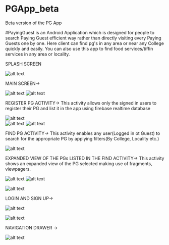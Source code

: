 # PGApp_beta
Beta version of the PG App

#PayingGuest is an Android Application which is designed for people to search Paying Guest efficient way rather than directly visiting every Paying Guests one by one. Here client can find pg's in any area or near any College quickly and easily. You can also use this app to find food services/tiffin services in any area or locality.





SPLASH SCREEN   

![alt text](screenshots/splash.png "Splash Screen")      

MAIN SCREEN->

![alt text](screenshots/main.png "Main Activity")                 ![alt text](screenshots/dialog.png "Main Activity") 

REGISTER PG ACTIVITY->
This activity allows only the signed in users to register their PG and list it in the app using firebase realtime database

![alt text](screenshots/register1.png "Register PG")           
![alt text](screenshots/register3.png "Register PG")                 ![alt text](screenshots/register4.png "Register PG")

FIND PG ACTIVITY->
This activity enables any user(Logged in ot Guest) to search for the appropriate PG by applying filters(By College, Locality etc.)

![alt text](screenshots/findcardview.png "Find PG") 

EXPANDED VIEW OF THE PGs LISTED IN THE FIND ACTIVITY->
This activity shows an expanded view of the PG selected making use of fragments, viewpagers.

![alt text](screenshots/cardexpanded.png "Expanded Card")        ![alt text](screenshots/cardexpanded2.png "Expanded Card") 

 ![alt text](screenshots/cardexpanded3.png "Expanded Card")      
     

LOGIN AND SIGN UP->

![alt text](screenshots/login.png "Login")          

![alt text](screenshots/signup1.png "Sign Up")   




NAVIGATION DRAWER ->

![alt text](screenshots/navdrawer.png "Sign Up")
